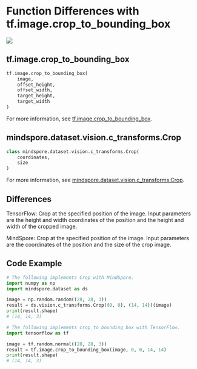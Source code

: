 # Function Differences with tf.image.crop_to_bounding_box

<a href="https://gitee.com/mindspore/docs/blob/master/docs/mindspore/source_en/note/api_mapping/tensorflow_diff/crop_to_bounding_box.md" target="_blank"><img src="https://mindspore-website.obs.cn-north-4.myhuaweicloud.com/website-images/master/resource/_static/logo_source_en.png"></a>

## tf.image.crop_to_bounding_box

```python
tf.image.crop_to_bounding_box(
    image,
    offset_height,
    offset_width,
    target_height,
    target_width
)
```

For more information, see [tf.image.crop_to_bounding_box](https://www.tensorflow.org/versions/r1.15/api_docs/python/tf/image/crop_to_bounding_box).

## mindspore.dataset.vision.c_transforms.Crop

```python
class mindspore.dataset.vision.c_transforms.Crop(
    coordinates,
    size
)
```

For more information, see [mindspore.dataset.vision.c_transforms.Crop](https://mindspore.cn/docs/api/en/master/api_python/dataset_vision/mindspore.dataset.vision.c_transforms.Crop.html#mindspore.dataset.vision.c_transforms.Crop).

## Differences

TensorFlow: Crop at the specified position of the image. Input parameters are the height and width coordinates of the position and the height and width of the cropped image.

MindSpore: Crop at the specified position of the image. Input parameters are the coordinates of the position and the size of the crop image.

## Code Example

```python
# The following implements Crop with MindSpore.
import numpy as np
import mindspore.dataset as ds

image = np.random.random((28, 28, 3))
result = ds.vision.c_transforms.Crop((0, 0), (14, 14))(image)
print(result.shape)
# (14, 14, 3)

# The following implements crop_to_bounding_box with TensorFlow.
import tensorflow as tf

image = tf.random.normal((28, 28, 3))
result = tf.image.crop_to_bounding_box(image, 0, 0, 14, 14)
print(result.shape)
# (14, 14, 3)
```
